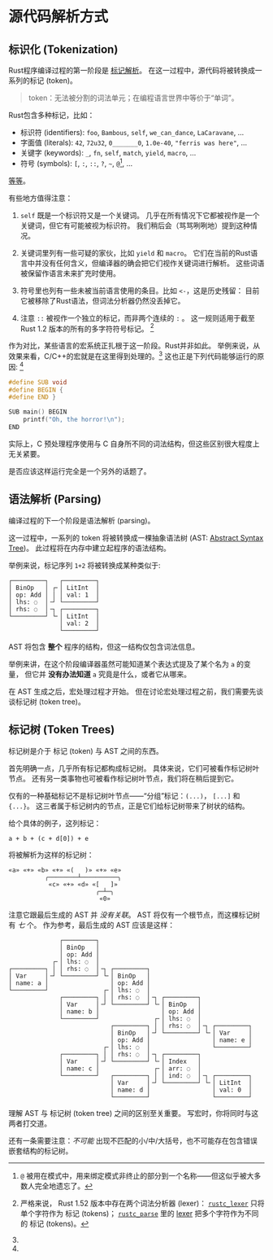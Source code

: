# 源代码解析方式

## 标识化 (Tokenization)

Rust程序编译过程的第一阶段是 [标记解析][tokenization]。
在这一过程中，源代码将被转换成一系列的标记 (token)。

> token：无法被分割的词法单元；在编程语言世界中等价于“单词”。

Rust包含多种标记，比如：

* 标识符 (identifiers): `foo`, `Bambous`, `self`, `we_can_dance`, `LaCaravane`, …
* 字面值 (literals): `42`, `72u32`, `0_______0`, `1.0e-40`, `"ferris was here"`, …
* 关键字 (keywords): `_`, `fn`, `self`, `match`, `yield`, `macro`, …
* 符号   (symbols): `[`, `:`, `::`, `?`, `~`, `@`[^wither-at], …

[等等](https://doc.rust-lang.org/stable/reference/macros-by-example.html#metavariables)。

有些地方值得注意：

1. `self` 既是一个标识符又是一个关键词。
几乎在所有情况下它都被视作是一个关键词，但它有可能被视为标识符。
我们稍后会（骂骂咧咧地）提到这种情况。

2. 关键词里列有一些可疑的家伙，比如 `yield` 和 `macro`。
它们在当前的Rust语言中并没有任何含义，但编译器的确会把它们视作关键词进行解析。
这些词语被保留作语言未来扩充时使用。

3. 符号里也列有一些未被当前语言使用的条目。比如 `<-`，这是历史残留：
目前它被移除了Rust语法，但词法分析器仍然没丢掉它。

4. 注意 `::` 被视作一个独立的标记，而非两个连续的 `:` 。
这一规则适用于截至 Rust 1.2 版本的所有的多字符符号标记。
[^two-lexers]

[^wither-at]: `@` 被用在模式中，用来绑定模式非终止的部分到一个名称——但这似乎被大多数人完全地遗忘了。

[^two-lexers]: 严格来说， Rust 1.52 版本中存在两个词法分析器 (lexer)：
[`rustc_lexer`] 只将单个字符作为 标记 (tokens)；
[`rustc_parse`] 里的 [lexer] 把多个字符作为不同的 标记 (tokens)。

作为对比，某些语言的宏系统正扎根于这一阶段。Rust并非如此。
举例来说，从效果来看，C/C++的宏就是在这里得到处理的。[^lies-damn-lies-cpp]
这也正是下列代码能够运行的原因:
[^cpp-it-seemed-like-a-good-idea-at-the-time]

```c
#define SUB void
#define BEGIN {
#define END }

SUB main() BEGIN
    printf("Oh, the horror!\n");
END
```

[^lies-damn-lies-cpp]: 
实际上，C 预处理程序使用与 C 自身所不同的词法结构，但这些区别很大程度上无关紧要。

[^cpp-it-seemed-like-a-good-idea-at-the-time]: 
是否应该这样运行完全是一个另外的话题了。

## 语法解析 (Parsing)

编译过程的下一个阶段是语法解析 (parsing)。

这一过程中，一系列的 token 将被转换成一棵抽象语法树 (AST: [Abstract Syntax Tree](AST))。
此过程将在内存中建立起程序的语法结构。

举例来说，标记序列 `1+2` 将被转换成某种类似于:

```text
┌─────────┐   ┌─────────┐
│ BinOp   │ ┌╴│ LitInt  │
│ op: Add │ │ │ val: 1  │
│ lhs: ◌  │╶┘ └─────────┘
│ rhs: ◌  │╶┐ ┌─────────┐
└─────────┘ └╴│ LitInt  │
              │ val: 2  │
              └─────────┘
```

AST 将包含 **整个** 程序的结构，但这一结构仅包含词法信息。

举例来讲，在这个阶段编译器虽然可能知道某个表达式提及了某个名为 `a` 的变量，
但它并 **没有办法知道** `a` 究竟是什么，或者它从哪来。

在 AST 生成之后，宏处理过程才开始。
但在讨论宏处理过程之前，我们需要先谈谈标记树 (token tree)。

## 标记树 (Token Trees)

标记树是介于 标记 (token) 与 AST 之间的东西。

首先明确一点，几乎所有标记都构成标记树。
具体来说，它们可被看作标记树叶节点。
还有另一类事物也可被看作标记树叶节点，我们将在稍后提到它。

仅有的一种基础标记不是标记树叶节点——“分组”标记：`(...)`， `[...]` 和 `{...}`。
这三者属于标记树内的节点，正是它们给标记树带来了树状的结构。

给个具体的例子，这列标记：

```text
a + b + (c + d[0]) + e
```

将被解析为这样的标记树：

```text
«a» «+» «b» «+» «(   )» «+» «e»
          ╭────────┴──────────╮
           «c» «+» «d» «[   ]»
                        ╭─┴─╮
                         «0»
```

注意它跟最后生成的 AST 并 *没有关联*。
AST 将仅有一个根节点，而这棵标记树有 *七* 个。
作为参考，最后生成的 AST 应该是这样：

```text
              ┌─────────┐
              │ BinOp   │
              │ op: Add │
            ┌╴│ lhs: ◌  │
┌─────────┐ │ │ rhs: ◌  │╶┐ ┌─────────┐
│ Var     │╶┘ └─────────┘ └╴│ BinOp   │
│ name: a │                 │ op: Add │
└─────────┘               ┌╴│ lhs: ◌  │
              ┌─────────┐ │ │ rhs: ◌  │╶┐ ┌─────────┐
              │ Var     │╶┘ └─────────┘ └╴│ BinOp   │
              │ name: b │                 │ op: Add │
              └─────────┘               ┌╴│ lhs: ◌  │
                            ┌─────────┐ │ │ rhs: ◌  │╶┐ ┌─────────┐
                            │ BinOp   │╶┘ └─────────┘ └╴│ Var     │
                            │ op: Add │                 │ name: e │
                          ┌╴│ lhs: ◌  │                 └─────────┘
              ┌─────────┐ │ │ rhs: ◌  │╶┐ ┌─────────┐
              │ Var     │╶┘ └─────────┘ └╴│ Index   │
              │ name: c │               ┌╴│ arr: ◌  │
              └─────────┘   ┌─────────┐ │ │ ind: ◌  │╶┐ ┌─────────┐
                            │ Var     │╶┘ └─────────┘ └╴│ LitInt  │
                            │ name: d │                 │ val: 0  │
                            └─────────┘                 └─────────┘
```

理解 AST 与 标记树 (token tree) 之间的区别至关重要。
写宏时，你将同时与这两者打交道。

还有一条需要注意：*不可能* 出现不匹配的小/中/大括号，也不可能存在包含错误嵌套结构的标记树。

[tokenization]: https://en.wikipedia.org/wiki/Lexical_analysis#Tokenization
[reserved]: https://doc.rust-lang.org/reference/keywords.html#reserved-keywords
[`rustc_lexer`]: https://github.com/rust-lang/rust/tree/master/compiler/rustc_lexer
[`rustc_parse`]: https://github.com/rust-lang/rust/tree/master/compiler/rustc_parse
[lexer]: https://github.com/rust-lang/rust/tree/master/compiler/rustc_parse/src/lexer
[Abstract Syntax Tree]: https://en.wikipedia.org/wiki/Abstract_syntax_tree
